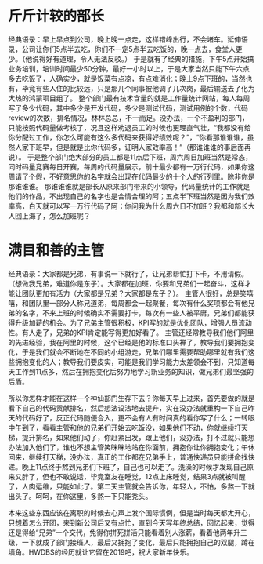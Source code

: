 # 斤斤计较的部长

经典语录：早上早点到公司，晚上晚一点走，这样错峰出行，不会堵车。延伸语录，公司让你们5点半去吃，你们不一定5点半去吃饭的，晚一点去，食堂人更少。（他说得好有道理，令人无法反驳。）
于是就有了经典的措施，下午5点开始搞业务培训，培训时间最少50分钟，最好一小时以上，于是大家当然只能下午六点多去吃饭了，人确实少，就是饭菜有点凉，有点难消化；晚上9点下班的，当然也有，毕竟有些人住的比较远，只是那几个同事被他调了几次岗，最后输送去了化为大热的鸿蒙项目组了。
整个部门最有技术含量的就是工作量统计网站，每人每周写了多少代码，其中多少是开发代码，多少是测试代码，测试用例的个数，代码review的次数，排名情况，林林总总，不一而足。没办法，一个不盈利的部门，只能按照代码量做考核了，况且这样劝退员工的时候也更理直气壮，“我都没有给你分配过工作，你怎么可能有这么多代码来获得好绩效呢？”，“你看那谁谁谁，虽然人家下班早，但是就是比你代码多，证明人家效率高！”（那谁谁谁的事后面再说）。
于是整个部门绝大部分的员工都是11点后下班，周六周日加班当然是常态，同时码量竞赛每日开赛，每周的代码量展示，前十最少都有一万行代码，如果你这周请了个假，不好意思你的名字就会出现在代码最少的十个人的行列里。除非你是那谁谁谁。
那谁谁谁就是部长从原来部门带来的小领导，代码量统计的工作就是他们的作品，不出现自己的名字也是合情合理的阿；五点半下班当然是因为我们效率高，白天就可以写一万行代码了阿；你问我为什么周六日不加班？我都和部长大人回上海了，怎么加班呢？

# 满目和善的主管

经典语录：大家都是兄弟，有事说一下就行了，让兄弟帮忙打下卡，不用请假。（想做我兄弟，难道你是东子）。大家都在加班，你要和兄弟们一起奋斗，这样才能让团队更加有活力（大家都是兄弟？大家都是东子？）。
主管人很好，总是笑嘻嘻，和团队里一部分人称兄道弟，每周都会一起聚餐，每次有什么奖项都会有他兄弟的名字，不来上班的时候确实不需要打卡，每次有一些人被平庸，兄弟们都能获得升级加薪的机会。为了兄弟主管很积极，KPI写的就是优化团队，增强人员流动性。有人走了，兄弟的KPI肯定能写得更加好看了。
主管还经常教导我们他们阿里的先进经验，我在阿里的时候，这个已经是他的标准口头禅了，教导我们要拥抱变化，于是我们就会不断地在不同的小组游走，兄弟们哪里需要帮助哪里就有我们这些拥抱变化的人；教导我们要皮实，可能是我们学习能力太差领会不到，只知道每天工作到11点多，然后在拥抱变化后努力地学习新业务的知识，做兄弟们最坚强的后盾。

所以你怎样才能在这样一个神仙部门生存下去？你每天早上过来，首先要做的就是看下自己的代码贡献排名，然后想法设法地去提升，实在没办法就重构一下自己昨天的代码好了，反正代码随便合入，更不会有人有时间真的看你写了什么；一转眼中午到了，看看主管和他的兄弟们开始去吃饭没，如果他们不动，你就继续打天梯，提升排名，如果他们动了，你赶紧出发，跟上他们，没办法，打不过就只能想办法加入他们了，谁也不想主管笑眯眯地站在你面前，拥抱你让你拥抱变化；午休回来，继续打天梯，没办法，真正的工作都在兄弟手上，普通快递员只能拼命找快递。晚上11点终于熬到兄弟们下班了，自己也可以走了。洗澡的时候才发现自己原来又胖了，但也不敢说话，毕竟室友在睡觉，12点上床睡觉，结果3点就被叫醒了，人肉运维，只能如此了。第二天主管就会告诉你，年轻人，不怕，多熬一下就出头了。呵呵，在你这里，多熬一下只能秃头。

本来这些东西应该在离职的时候去心声上发个国际惯例，但是当时每天都太开心，只想着怎么开团，来到新公司后又有点忙，直到今天写年终总结，回忆起来，觉得还是得给“兄弟”一个交代，免得你拼死拼活只能看着别人涨薪，看着他两年升三级，一下就成了部门接班人，最后又拥抱了变化，最后只能拥抱自己的双腿，蹲在墙角。HWDBS的经历就让它留在2019吧，祝大家新年快乐。

